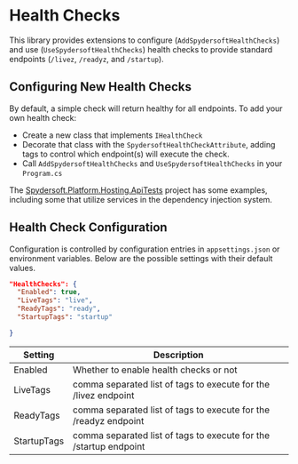 # Health Checks

This library provides extensions to configure (`AddSpydersoftHealthChecks`) and use (`UseSpydersoftHealthChecks`) health checks to provide standard endpoints (`/livez`, `/readyz`, and `/startup`).

## Configuring New Health Checks

By default, a simple check will return healthy for all endpoints. To add your own health check:

- Create a new class that implements `IHealthCheck`
- Decorate that class with the `SpydersoftHealthCheckAttribute`, adding tags to control which endpoint(s) will execute the check.
- Call `AddSpydersoftHealthChecks` and `UseSpydersoftHealthChecks` in your `Program.cs`

The [Spydersoft.Platform.Hosting.ApiTests](../Spydersoft.Platform.Hosting.ApiTests/) project has some examples, including some that utilize services in the dependency injection system.

## Health Check Configuration

Configuration is controlled by configuration entries in `appsettings.json` or environment variables. Below are the possible settings with their default values.

```json
"HealthChecks": {
  "Enabled": true,
  "LiveTags": "live",
  "ReadyTags": "ready",
  "StartupTags": "startup"

}
```

| Setting     | Description                                                       |
| ----------- | ----------------------------------------------------------------- |
| Enabled     | Whether to enable health checks or not                            |
| LiveTags    | comma separated list of tags to execute for the /livez endpoint   |
| ReadyTags   | comma separated list of tags to execute for the /readyz endpoint  |
| StartupTags | comma separated list of tags to execute for the /startup endpoint |
